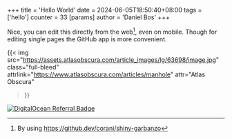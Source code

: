 +++
title = 'Hello World'
date = 2024-06-05T18:50:40+08:00
tags = ['hello']
counter = 33
[params]
  author = 'Daniel Bos'
+++

Nice, you can edit this directly from the web[^1], even on mobile. Though for editing single pages
the GitHub app is more convenient.

{{< img src="https://assets.atlasobscura.com/article_images/lg/63698/image.jpg"
        class="full-bleed"
        attrlink="https://www.atlasobscura.com/articles/manhole"
        attr="Atlas Obscura"
>}}

[^1]: By using https://github.dev/corani/shiny-garbanzo

[![DigitalOcean Referral Badge](https://web-platforms.sfo2.cdn.digitaloceanspaces.com/WWW/Badge%203.svg)](https://www.digitalocean.com/?refcode=dcdcc49d2169&utm_campaign=Referral_Invite&utm_medium=Referral_Program&utm_source=badge)
